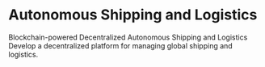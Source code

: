 # Autonomous Shipping and Logistics
 Blockchain-powered Decentralized Autonomous Shipping and Logistics Develop a decentralized platform for managing global shipping and logistics. 
